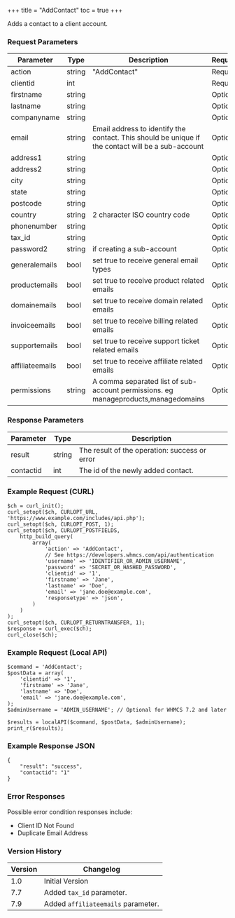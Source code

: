 +++
title = "AddContact"
toc = true
+++

Adds a contact to a client account.

### Request Parameters

| Parameter | Type | Description | Required |
| --------- | ---- | ----------- | -------- |
| action | string | "AddContact" | Required |
| clientid | int |  | Required |
| firstname | string |  | Optional |
| lastname | string |  | Optional |
| companyname | string |  | Optional |
| email | string | Email address to identify the contact. This should be unique if the contact will be a sub-account | Optional |
| address1 | string |  | Optional |
| address2 | string |  | Optional |
| city | string |  | Optional |
| state | string |  | Optional |
| postcode | string |  | Optional |
| country | string | 2 character ISO country code | Optional |
| phonenumber | string |  | Optional |
| tax_id | string |  | Optional |
| password2 | string | if creating a sub-account | Optional |
| generalemails | bool | set true to receive general email types | Optional |
| productemails | bool | set true to receive product related emails | Optional |
| domainemails | bool | set true to receive domain related emails | Optional |
| invoiceemails | bool | set true to receive billing related emails | Optional |
| supportemails | bool | set true to receive support ticket related emails | Optional |
| affiliateemails | bool | set true to receive affiliate related emails | Optional |
| permissions | string | A comma separated list of sub-account permissions. eg manageproducts,managedomains | Optional |

### Response Parameters

| Parameter | Type | Description |
| --------- | ---- | ----------- |
| result | string | The result of the operation: success or error |
| contactid | int | The id of the newly added contact. |


### Example Request (CURL)

```
$ch = curl_init();
curl_setopt($ch, CURLOPT_URL, 'https://www.example.com/includes/api.php');
curl_setopt($ch, CURLOPT_POST, 1);
curl_setopt($ch, CURLOPT_POSTFIELDS,
    http_build_query(
        array(
            'action' => 'AddContact',
            // See https://developers.whmcs.com/api/authentication
            'username' => 'IDENTIFIER_OR_ADMIN_USERNAME',
            'password' => 'SECRET_OR_HASHED_PASSWORD',
            'clientid' => '1',
            'firstname' => 'Jane',
            'lastname' => 'Doe',
            'email' => 'jane.doe@example.com',
            'responsetype' => 'json',
        )
    )
);
curl_setopt($ch, CURLOPT_RETURNTRANSFER, 1);
$response = curl_exec($ch);
curl_close($ch);
```


### Example Request (Local API)

```
$command = 'AddContact';
$postData = array(
    'clientid' => '1',
    'firstname' => 'Jane',
    'lastname' => 'Doe',
    'email' => 'jane.doe@example.com',
);
$adminUsername = 'ADMIN_USERNAME'; // Optional for WHMCS 7.2 and later

$results = localAPI($command, $postData, $adminUsername);
print_r($results);
```


### Example Response JSON

```
{
    "result": "success",
    "contactid": "1"
}
```


### Error Responses

Possible error condition responses include:

* Client ID Not Found
* Duplicate Email Address


### Version History

| Version | Changelog |
| ------- | --------- |
| 1.0 | Initial Version |
| 7.7 | Added `tax_id` parameter. |
| 7.9 | Added `affiliateemails` parameter. |
